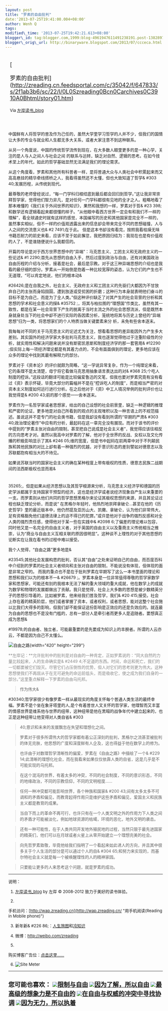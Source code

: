 ```yaml
--- 
layout: post 
title: "罗素的自由批判" 
date:'2013-07-25T19:41:00.004+08:00' 
author: Wenh Q
tags:
modified\_time: '2013-07-25T19:42:21.613+08:00' 
blogger\_id: tag:blogger.com,1999:blog-4961947611491238191.post-1382897248356031572
blogger\_orig\_url: http://binaryware.blogspot.com/2013/07/ccceca.html
---
```

<div style="margin: 10px; padding: 5px;">

<div style="font-size: 18px;">

[

罗素的自由批判](http://zreading.cn.feedsportal.com/c/35042/f/647833/s/2f1ab3b6/sc/22/l/0L0Szreading0Bcn0Carchives0C3910A0Bhtml/story01.htm)

</div>

<div style="font-size: 13px;">

Via [左岸读书\_blog](http://www.zreading.cn/)

</div>

</div>

<div style="font-size: 13px; padding: 15px 0 10px 10px;">

中国鲜有人将哲学的普及作为己任的，虽然大学里学习哲学的人并不少，但我们的国情让大多的专业与就业和人生都无多大关系，或者大家注意不到这种联系。

从另一个角度说，中国的传统哲学流传到现在，在大多数人眼里更多的是一种心学，关注的是人与人之间人与社会之间
的联系与运转，缺乏对自然、逻辑的思考。在如今技术至上的年代，如此的哲学基础显然无法满足我们的理论需求。

从这个角度看，罗素和其他所有科普者一样，是将普通大众与人类社会中积累起来而又高高悬挂的精华牵线搭桥之人，我看得虽然还不太懂，但也大致知道了哲学&
#303
40;发展历程，从传统到现代。

最尊敬的老师曾经说过，“每一门学科归根结底到最后都会回归到哲学。”这让我非常崇拜哲学家，觉得他们智力非凡，是对任何一门学科都很有见地的全才之人。粗略地看了那本难懂的《我们关于外间世界的知识》，果然和我想的一样，罗素对于哲&
#23
398;和数学还有逻辑看起来都很懂的样子。“从他眼中看西方世界一定会有和我们不一样的理解”，看全球通史时就有这样的感觉，本国编写的历史和其他国家是完全不一样的，虽然事实相似，但不一样的价值观透露出来的信息却会带来完全不同的思想碰撞，人与人之间的交流意义也&
#2
7491;在于此。
但是这本书却没有看完，按照我看枯燥无味书籍忍耐力的前史来看，应该不至于如此懈怠，我把原因归结为：我现在也是有价值观的人了，不是谁随便说什么我都信的。



开篇的导论是对于西方世界思想中的“异端”：马克思主义、工团主义和无政府主义的一些论述&
#1
2290;首先从思想的自由入手，然后过度到政治与自由，还有对美国政治自由历程的介绍与分析，接着是社会，最后是宗教。对于这三种异端思想的介绍也是我看的最仔细的部分。罗素从一开始倒是抱着一种比较宽厚的姿态，认为它们的产生也不无道理，“可以肯定地说，他们的根本动&

#26426;是在自我之外，社会主义、无政府主义和工团主义的先驱们大都因为不甘放弃自己的主张而身陷囹圄，遭到放逐或受贫困的折磨；这种行为本身就表明他们奋斗的目标不是为自己，而是为了全人类。”但这种评价缺乏了对其产生的社会背景的分析和其思想的学术和社会意义的探&
#35752
;，将其与柏拉图的“理想国”作类比，虽然有其一致性，都是在某一社会背景下产生的脱离于当时主流之外的社会思想流派，但是既然本身就身处当下的社会中却不进行实际的各因素分析，笼统地将其与历史上曾经的“异端思想”归为一类，将思想家们的个人特质当做关键要素来分
析，未免有些舍本逐末。



我每每对不同的关于马克思主义的论述尤为关注，想看看思想的差异能因外力产生多大差别。其实国外的经济学家大多批判马克思主义，我也逐渐觉得他过于注重阶级性的分析，就实用性和解决问题来说并没有斯密凯恩斯和制度经济学的那一套管用&
#12290
;但实际上每一项经济理论都是有其着力点的，不会有面面俱到的理论，更多地应该在众多的理论中找到其最有解释力的部分。

罗素对于《资本论》的评价就颇为简略，“这一学说异常复杂，作为一个纯理论来看，它的条理不是太清楚，毋宁将它看做马克思用抽象语言表达出的对&
#368
25;个吃人制度的控诉。”这段话的翻译可能是比较偏爱鲁迅的文笔，但我也要对罗素究竟有没有看过《资》表示怀疑，毕竟大部分的篇幅并不是在“控诉吃人的制度”，而是相当严密的对资本主义制度如何运行进行分析。在之后他对于《资》中工人境况举例的批判评价也让我觉得是&
#200
43;前的那个感觉——舍本逐末。

罗素作为一名哲学家或者思想家，给出的自己设想的社会前景里，缺乏一种逻辑的推理和严密的论证，更多地是对自己所看到的观点的主观堆积以及一种言语上的不规范描述。虽说这并不是专门的社会类书籍，但是我却没有看到所谓的“早期的严肃&
#303
40;政治理论著作”中应有的分析，最起码在这一章完全没有展现。而对于该书的评价中提到的“罗素主张对自由的限制，甚至把自己说成是社会主义者”，我觉得应该往相反的方向思考才对。虽然以我高中对罗素的了解，他对于全世界的反战、女权以及文化传播的积极影响显示了其&
#246
05;维的宽度，但是书中起码在前两章中对于不列颠民族和其他民族的对比上却有着一种强烈的优越，对于意识形态的差别譬如对德意志以及苏联都抱有相当大的不待见。

如果说苏联当时的国家社会主义的确在某种程度上带有极权的性质，德意志民族二战期间的法西斯极权也显而易&
#
35265;，但是如果从经济思想以及其哲学根源来分析，马克思主义经济学和德国的历史学派都属于支持国家干预型的经济，这也是经济学或者说经济现象自产生以来重要的一支。而罗素则从他们共同的哲学思想黑格尔来论证其极权思想的来源，并且其论证过程也缺乏理论分析，而是说“
在黑格尔年轻时，他热烈地崇拜拿破仑…甚至在他的《历史哲学》里的最近版本中，他仍然提及亚历山大、凯撒、拿破仑，认为他们非常伟大，足有资格豁免他们道德法律上的迫不得已的犯罪。”或许是他对于战争的强烈反感和对全人类的强烈责任感，使得他对于某一些在实践中&
#2098
6;了偏差的理论难以包容，同时他又是一名完全的自由主义者，对于英国的自由主义以及重商主义传统相当之推崇，认为“商业与自由主义互相关联的原因很明显”。这种谈不上理性的对于其他思想的论断实在让我在看书的过程中难以接受。



我个人觉得，“自由之路”更多地是&

#23545;其他社会发展构思的批判，否认其“自由”之处来证明自己的自由，而百度百科中介绍到的罗素的社会主义者倾向和主张对自由的限制，不能说没有体现，但体现的面是非常之窄的。
而我的重点也不是在于批判罗素在早期写了这么一本书里面的理论和思想和我们以为的根本不一&
#26679
;。罗素本身是一位非常值得尊敬的哲学家数学家和思想家，可能还有别的我根本无法了解的重大领域的重大成就，他在数学上的成就为数学和物理的发展都做出了贡献。我只是觉得，社会上大多数的思想是被少数精英分子的思想引导着的，比如被罗素，他来给我们普及哲学，我们&
#20
415;接受。社会上存在着的精英阶层，他们或者掌握了资本，或者权利，或者思想，能对这整个社会施以比我们大得多的影响，但我们却不能保证这份影响是正效应的还是负效应的。就连最为自由的思想也不是没有门槛的，总有一部分人是牵引者而更多人是追随者。要想真正成为思想&

#19978;的自由者、独立者，可能最重要的是先要成为知识上的丰腴者。所谓的人云亦云，不都是因为自己不太懂么。

![自由之路](http://www.zreading.net/wp-content/uploads/2013/07/freedom.jpg){width="420"
height="299"}

<span
style="color: #888888;">**左岸记：**允许批判中的批判是对自由的一种肯定，正如罗素说的：“同大自然的力量比较起来，人的生命确实是&
#2449
4;不足道的东西。时间，命运和死亡，我们的一切都要被它们毁灭。尽管它们占压倒性的优势，但人对它们的思考则更为伟大。这种思想使我们不再屈从于在无可避免的命运前低头，而是吸收它，使之成为我们自身的一部分。”这里重点解释一下罗素的自由乌托邦。</span>

> 作为伟大&
> 
#30340;哲学家很少有像罗素一样从最现实的角度关怀每个普通人类生活的最终幸福。罗素不是个坐在象牙塔里的人,是个有着普世人文关怀的哲学家，他理智而又丰富的情感世界是维系他与世界的纽带，这种纽带是他在黑暗的战争年代中建立起来的，也正是这种纽带让他变得对人类自省&
#303
> 40;意识和未来的发展飘忽在失望和理想化之间。

> 罗素对于很多所谓伟大的哲学家都有着公正深刻的批判，黑格尔之流甚至被批判的体无完肤，他思想的广度和深度鲜有人企及，这也得益于他在数学上的修为。

> 也许由于对数理哲学清晰性的偏爱，罗素在《自由之路》中描绘了一个&
#229
> 14;此清晰的理想化社会，而在我看来如果仅仅依靠人类的自省，这是几乎是不可能实现的乌托邦。

> 在这个混沌的世界，有着太多的冲突，不同的社会制度，不同的意识形态，不同的地缘政治，不同的宗教信仰，不同的文明程度……

> 任何一种冲突都可能影响世界，各个种族和国家&
#200
> 43;间有太多太多不可调和的矛盾和偏见，而教育起得作用只是维护这些矛盾和偏见，爱国主义和民族主义都是教育的成果。

> 当自下而上的革命不再可行，也许只有在一个人类文明之外的作用力下人类之间的矛盾才可能被淡化，例如地球资源的枯竭，环境的恶化，地外文明的袭击。

> 还有一种可能性，在于人类共同开发地外殖民地的过程，当然只限于最先进国家的精英们，他们可以在月球或者火星上从零开始建立一个理想完美的社会。

> 向先哲罗素致敬，毕竟他给我们指明了一个看起来如此诱人的方向，并且其中很多关于个人生活的部分是可以通过个人的自&
#304
> 65;和努力来实现的，而基尔特社会主义就是每一个被唤醒理性的人的精神家园。

> 只要能让更多的人来思考这个问题，就是罗素的成功。

------------------------------------------------------------------------

说明：

1. [左岸读书\_blog](http://zreading.cn/) by 左岸 © 2008-2012
致力于美好的读书体验。

2.
手机访问：[http://wap.zreading.cn](http://wap.zreading.cn/ "用手机阅读(Reading in Mobile phone)")

3. 新年新&
#226
86;：[人生旅图](http://www.zreading.net/ "人生旅图")和[冷知识](http://www.zreading.net/lenzhishi "冷知识")

4. 微博：<http://weibo.com/zreading>

5.
购买博客广告位：[点击这里……](http://www.zreading.cn/about#ad "看了会心动!")

6. ![Site Meter](http://s12.sitemeter.com/meter.asp?site=s12zxfclz)

  --------------------------------------------------------------------------------------------------------------------------------------------------------------------------------------------------------------------------------------------------------
  **您可能也喜欢：**
  ![](http://static.wumii.cn/images/widget/widget_solidPoint.gif)[限制与自由](http://app.wumii.com/ext/redirect?url=http%3A%2F%2Fwww.zreading.cn%2Farchives%2F2423.html&from=http%3A%2F%2Fwww.zreading.cn%2Farchives%2F3910.html)
  ![](http://static.wumii.cn/images/widget/widget_solidPoint.gif)[因为了解，所以自由](http://app.wumii.com/ext/redirect?url=http%3A%2F%2Fwww.zreading.cn%2Farchives%2F2407.html&from=http%3A%2F%2Fwww.zreading.cn%2Farchives%2F3910.html)
  ![](http://static.wumii.cn/%20%20%20images/widget/widget_solidPoint.gif)[最高级的想象力是不自由的](http://app.wumii.com/ext/redirect?url=http%3A%2F%2Fwww.zreading.cn%2Farchives%2F1590.html&from=http%3A%2F%2Fwww.zreading.cn%2Farchives%2F3910.html)
  ![](http://static.wumii.cn/images/widget/widget_solidPoint.gif)[在自由与权威的冲突中寻找协调](http://app.wumii.com/ext/redirect?url=http%3A%2F%2Fwww.zreading.cn%2Farchives%2F1955.html&from=http%3A%2F%2Fwww.zreading.cn%2Farchives%2F3910.html)
  ![](http://static.wumii.cn/images/widget/widget_solidPoint.gif)[因为无力，所以执着](http://app.wumii.com/ext/redirect?url=http%3A%2F%2Fwww.zreading.cn%2Farchives%2F2495.html&from=http%3A%2F%2Fwww.zreading.cn%2Farchives%2F3910.html)
  --------------------------------------------------------------------------------------------------------------------------------------------------------------------------------------------------------------------------------------------------------

</div>
